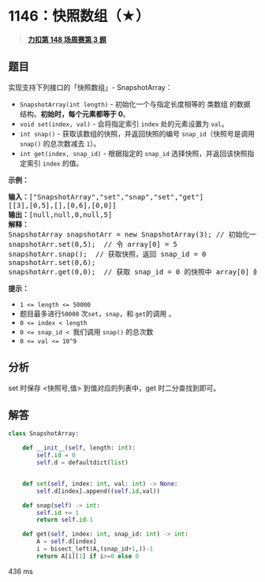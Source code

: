 # 1146：快照数组（★）


> <u>**[力扣第 148 场周赛第 3 题](https://leetcode.cn/problems/snapshot-array/)**</u>

## 题目

<p>实现支持下列接口的「快照数组」- SnapshotArray：</p>

<ul>
<li><code>SnapshotArray(int length)</code> - 初始化一个与指定长度相等的 类数组 的数据结构。<strong>初始时，每个元素都等于</strong><strong> 0</strong>。</li>
<li><code>void set(index, val)</code> - 会将指定索引 <code>index</code> 处的元素设置为 <code>val</code>。</li>
<li><code>int snap()</code> - 获取该数组的快照，并返回快照的编号 <code>snap_id</code>（快照号是调用 <code>snap()</code> 的总次数减去 <code>1</code>）。</li>
<li><code>int get(index, snap_id)</code> - 根据指定的 <code>snap_id</code> 选择快照，并返回该快照指定索引 <code>index</code> 的值。</li>
</ul>



<p><strong>示例：</strong></p>

<pre><strong>输入：</strong>[&quot;SnapshotArray&quot;,&quot;set&quot;,&quot;snap&quot;,&quot;set&quot;,&quot;get&quot;]
[[3],[0,5],[],[0,6],[0,0]]
<strong>输出：</strong>[null,null,0,null,5]
<strong>解释：
</strong>SnapshotArray snapshotArr = new SnapshotArray(3); // 初始化一个长度为 3 的快照数组
snapshotArr.set(0,5);  // 令 array[0] = 5
snapshotArr.snap();  // 获取快照，返回 snap_id = 0
snapshotArr.set(0,6);
snapshotArr.get(0,0);  // 获取 snap_id = 0 的快照中 array[0] 的值，返回 5</pre>



<p><strong>提示：</strong></p>

<ul>
<li><code>1 &lt;= length &lt;= 50000</code></li>
<li>题目最多进行<code>50000</code> 次<code>set</code>，<code>snap</code>，和 <code>get</code>的调用 。</li>
<li><code>0 &lt;= index &lt; length</code></li>
<li><code>0 &lt;= snap_id &lt; </code>我们调用 <code>snap()</code> 的总次数</li>
<li><code>0 &lt;= val &lt;= 10^9</code></li>
</ul>


## 分析

set 时保存 <快照号,值> 到值对应的列表中，get 时二分查找到即可。

## 解答


```python
class SnapshotArray:

    def __init__(self, length: int):
        self.id = 0
        self.d = defaultdict(list)


    def set(self, index: int, val: int) -> None:
        self.d[index].append((self.id,val))

    def snap(self) -> int:
        self.id += 1
        return self.id-1

    def get(self, index: int, snap_id: int) -> int:
        A = self.d[index]
        i = bisect_left(A,(snap_id+1,))-1
        return A[i][1] if i>=0 else 0
```

436 ms
